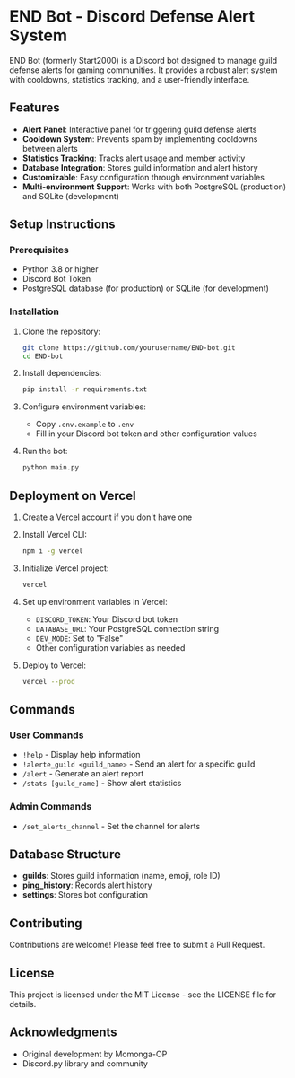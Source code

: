 # END Bot - Discord Defense Alert System

END Bot (formerly Start2000) is a Discord bot designed to manage guild defense alerts for gaming communities. It provides a robust alert system with cooldowns, statistics tracking, and a user-friendly interface.

## Features

- **Alert Panel**: Interactive panel for triggering guild defense alerts
- **Cooldown System**: Prevents spam by implementing cooldowns between alerts
- **Statistics Tracking**: Tracks alert usage and member activity
- **Database Integration**: Stores guild information and alert history
- **Customizable**: Easy configuration through environment variables
- **Multi-environment Support**: Works with both PostgreSQL (production) and SQLite (development)

## Setup Instructions

### Prerequisites

- Python 3.8 or higher
- Discord Bot Token
- PostgreSQL database (for production) or SQLite (for development)

### Installation

1. Clone the repository:
   ```bash
   git clone https://github.com/yourusername/END-bot.git
   cd END-bot
   ```

2. Install dependencies:
   ```bash
   pip install -r requirements.txt
   ```

3. Configure environment variables:
   - Copy `.env.example` to `.env`
   - Fill in your Discord bot token and other configuration values

4. Run the bot:
   ```bash
   python main.py
   ```

## Deployment on Vercel

1. Create a Vercel account if you don't have one
2. Install Vercel CLI:
   ```bash
   npm i -g vercel
   ```

3. Initialize Vercel project:
   ```bash
   vercel
   ```

4. Set up environment variables in Vercel:
   - `DISCORD_TOKEN`: Your Discord bot token
   - `DATABASE_URL`: Your PostgreSQL connection string
   - `DEV_MODE`: Set to "False"
   - Other configuration variables as needed

5. Deploy to Vercel:
   ```bash
   vercel --prod
   ```

## Commands

### User Commands

- `!help` - Display help information
- `!alerte_guild <guild_name>` - Send an alert for a specific guild
- `/alert` - Generate an alert report
- `/stats [guild_name]` - Show alert statistics

### Admin Commands

- `/set_alerts_channel` - Set the channel for alerts

## Database Structure

- **guilds**: Stores guild information (name, emoji, role ID)
- **ping_history**: Records alert history
- **settings**: Stores bot configuration

## Contributing

Contributions are welcome! Please feel free to submit a Pull Request.

## License

This project is licensed under the MIT License - see the LICENSE file for details.

## Acknowledgments

- Original development by Momonga-OP
- Discord.py library and community